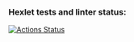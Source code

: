 ### Hexlet tests and linter status:
[![Actions Status](https://github.com/Gamabyta24/python-project-50/actions/workflows/hexlet-check.yml/badge.svg)](https://github.com/Gamabyta24/python-project-50/actions)